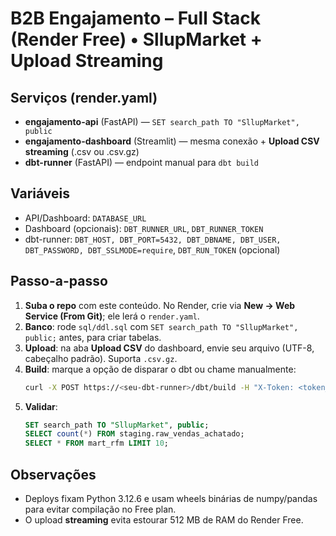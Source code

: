 # B2B Engajamento – Full Stack (Render Free) • SllupMarket + Upload Streaming

## Serviços (render.yaml)
- **engajamento-api** (FastAPI) — `SET search_path TO "SllupMarket", public`
- **engajamento-dashboard** (Streamlit) — mesma conexão + **Upload CSV streaming** (.csv ou .csv.gz)
- **dbt-runner** (FastAPI) — endpoint manual para `dbt build`

## Variáveis
- API/Dashboard: `DATABASE_URL`
- Dashboard (opcionais): `DBT_RUNNER_URL`, `DBT_RUNNER_TOKEN`
- dbt-runner: `DBT_HOST, DBT_PORT=5432, DBT_DBNAME, DBT_USER, DBT_PASSWORD, DBT_SSLMODE=require`, `DBT_RUN_TOKEN` (opcional)

## Passo-a-passo
1. **Suba o repo** com este conteúdo. No Render, crie via **New → Web Service (From Git)**; ele lerá o `render.yaml`.
2. **Banco**: rode `sql/ddl.sql` com `SET search_path TO "SllupMarket", public;` antes, para criar tabelas.
3. **Upload**: na aba **Upload CSV** do dashboard, envie seu arquivo (UTF-8, cabeçalho padrão). Suporta `.csv.gz`.
4. **Build**: marque a opção de disparar o dbt ou chame manualmente:
   ```bash
   curl -X POST https://<seu-dbt-runner>/dbt/build -H "X-Token: <token_se_configurado>"
   ```
5. **Validar**:
   ```sql
   SET search_path TO "SllupMarket", public;
   SELECT count(*) FROM staging.raw_vendas_achatado;
   SELECT * FROM mart_rfm LIMIT 10;
   ```

## Observações
- Deploys fixam Python 3.12.6 e usam wheels binárias de numpy/pandas para evitar compilação no Free plan.
- O upload **streaming** evita estourar 512 MB de RAM do Render Free.